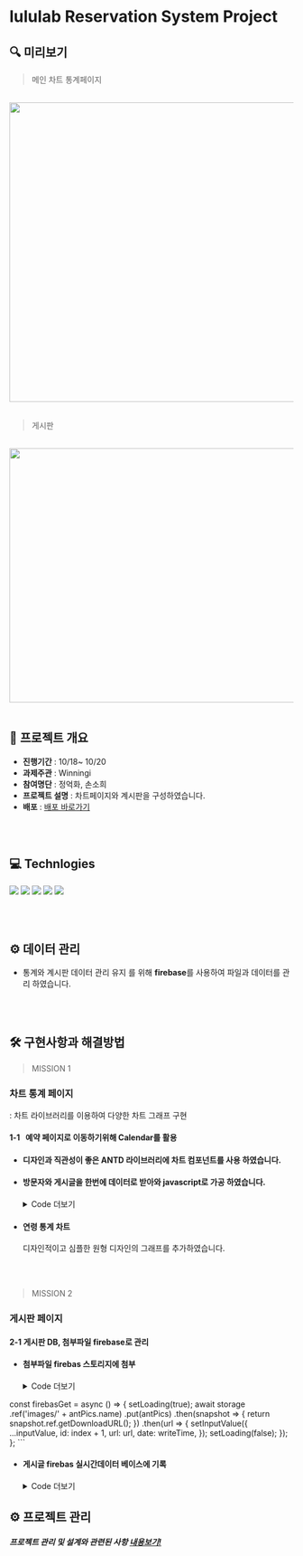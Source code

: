 # lululab Reservation System Project

## 🔍 미리보기

> 메인 차트 통계페이지

&nbsp; &nbsp; &nbsp;<img src="https://user-images.githubusercontent.com/100933263/196032854-6ca37684-d29a-4123-afcb-765a7378f384.gif"  width="600" height="530"/>
<br/>
<br/>

> 게시판

&nbsp; &nbsp; &nbsp;<img src="https://user-images.githubusercontent.com/100933263/196032267-ee3893cc-f86b-4270-8685-09b5987ca590.gif"  width="600" height="450"/>
<br/>
<br/>


## 🚩 프로젝트 개요

- **진행기간** : 10/18~ 10/20
- **과제주관** : Winningi
- **참여명단** : 정억화, 손소희
- **프로젝트 설명** : 차트페이지와 계시판을 구성하였습니다.
- **배포** : [배포 바로가기](www.naver.com)

<br/>
<br/>

## 💻 Technlogies

<img src="https://img.shields.io/badge/html-E34F26?style=for-the-badge&logo=HTML5&logoColor=white"> <img src="https://img.shields.io/badge/css-1572B6?style=for-the-badge&logo=css3&logoColor=white"> <img src="https://img.shields.io/badge/react-61DAFB?style=for-the-badge&logo=react&logoColor=black"> <img src="https://img.shields.io/badge/javascript-ffc700?style=for-the-badge&logo=javascript&logoColor=white"> <img src="https://img.shields.io/badge/styled-components-DB7093?style=for-the-badge&logo=styledcomponents&logoColor=white">

<br/>
<br/>

## ⚙ 데이터 관리

- 통계와 계시판 데이터 관리 유지 를 위해 **firebase**를 사용하여 파일과 데이터를 관리 하였습니다.<br/>

 
<br/>
<br/>

## 🛠 구현사항과 해결방법

> MISSION 1

### 차트 통계 페이지
: 차트 라이브러리를 이용하여 다양한 차트 그래프 구현

#### 1-1 &nbsp; 예약 페이지로 이동하기위해 Calendar를 활용<br/>
- #### 디자인과 직관성이 좋은 ANTD 라이브러리에 차트 컴포넌트를 사용 하였습니다.
  
- #### 방문자와 게시글을 한번에 데이터로 받아와 javascript로 가공 하였습니다. <br/>
  
    <details>
    <summary>Code 더보기</summary><br/>
      
     ```js
  const key = Data.flatMap(Object.keys);
  const result = [];
  const newArray = () => {
    const arrA = [];
    const arrB = [];
    for (let i = 0; i < Data.length; i++) {
      arrA.push(Object.values(Data[i])[0].visitor);
      arrB.push(Object.keys(Data[i])[0]);
    }
    arrB.reduce((_, curr, idx) => {
      result.push({ x: curr, y: arrA[idx] });
      return result;
    });
  };
  newArray();
        

     ```
    </details>
    
- #### 연령 통계 차트<br/>
  디자인적이고 심플한 원형 디자인의 그래프를 추가하였습니다.
    
<br/>
<br/>

> MISSION 2

### 게시판 페이지

#### 2-1 게시판 DB, 첨부파일 firebase로 관리 <br/>
- #### 첨부파일 firebas 스토리지에 첨부<br/>
 
    <details>
    <summary>Code 더보기</summary><br/>
      
     ```js
 const firebasGet = async () => {
    setLoading(true);
    await storage
      .ref('images/' + antPics.name)
      .put(antPics)
      .then(snapshot => {
        return snapshot.ref.getDownloadURL();
      })
      .then(url => {
        setInputValue({
          ...inputValue,
          id: index + 1,
          url: url,
          date: writeTime,
        });
        setLoading(false);
      });
  };
     ```
    </details>
    
- #### 게시글 firebas 실시간데이터 베이스에 기록<br/>
 
    <details>
    <summary>Code 더보기</summary><br/>
      
     ```js
     axios.put(
        `https://winningi-default-rtdb.asia-southeast1.firebasedatabase.app/board/${index}.json`,
        { ...inputValue }
      )
     ```
    </details>    

    

    


## ⚙ 프로젝트 관리

##### 프로젝트 관리 및 설계와 관련된 사항 [내용보기!](https://www.notion.so/wecode/13-81a1c15f26404a789850d53fb87acfc3)
